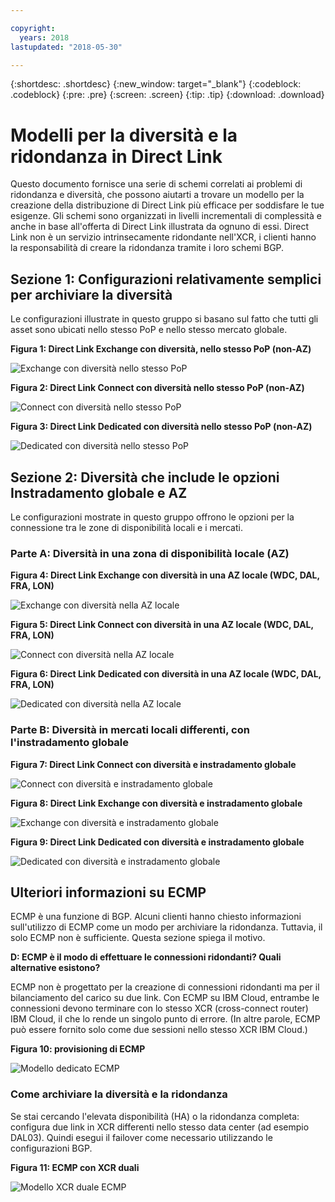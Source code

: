 ```yaml
---

copyright:
  years: 2018
lastupdated: "2018-05-30"

---
```


{:shortdesc: .shortdesc}
{:new_window: target="_blank"}
{:codeblock: .codeblock}
{:pre: .pre}
{:screen: .screen}
{:tip: .tip}
{:download: .download}

# Modelli per la diversità e la ridondanza in Direct Link

Questo documento fornisce una serie di schemi correlati ai problemi di ridondanza e diversità, che possono aiutarti a trovare un modello per la creazione della distribuzione di Direct Link più efficace per soddisfare le tue esigenze. Gli schemi sono organizzati in livelli incrementali di complessità e anche in base all'offerta di Direct Link illustrata da ognuno di essi. Direct Link non è un servizio intrinsecamente ridondante nell'XCR, i clienti hanno la responsabilità di creare la ridondanza tramite i loro schemi BGP. 

## Sezione 1: Configurazioni relativamente semplici per archiviare la diversità

Le configurazioni illustrate in questo gruppo si basano sul fatto che tutti gli asset sono ubicati nello stesso PoP e nello stesso mercato globale.

**Figura 1: Direct Link Exchange con diversità, nello stesso PoP (non-AZ)**

![Exchange con diversità nello stesso PoP](/images/exchange-diversity-same-pop.png)

**Figura 2: Direct Link Connect con diversità nello stesso PoP (non-AZ)**

![Connect con diversità nello stesso PoP](/images/connect-diversity-same-pop.png)

**Figura 3: Direct Link Dedicated con diversità nello stesso PoP (non-AZ)**

![Dedicated con diversità nello stesso PoP](/images/dedicated-diversity-same-pop.png)

## Sezione 2: Diversità che include le opzioni Instradamento globale e AZ

Le configurazioni mostrate in questo gruppo offrono le opzioni per la connessione tra le zone di disponibilità locali e i mercati.

### Parte A: Diversità in una zona di disponibilità locale (AZ)

**Figura 4: Direct Link Exchange con diversità in una AZ locale (WDC, DAL, FRA, LON)**

![Exchange con diversità nella AZ locale](/images/exchange-diversity-local-az.png)

**Figura 5: Direct Link Connect con diversità in una AZ locale (WDC, DAL, FRA, LON)**

![Connect con diversità nella AZ locale](/images/connect-diversity-local-az.png)

**Figura 6: Direct Link Dedicated con diversità in una AZ locale (WDC, DAL, FRA, LON)**

![Dedicated con diversità nella AZ locale](/images/dedicated-diversity-local-az.png)

### Parte B: Diversità in mercati locali differenti, con l'instradamento globale

**Figura 7: Direct Link Connect con diversità e instradamento globale**

![Connect con diversità e instradamento globale](/images/connect-diversity-global.png)

**Figura 8: Direct Link Exchange con diversità e instradamento globale**

![Exchange con diversità e instradamento globale](/images/exchange-diversity-global.png)

**Figura 9: Direct Link Dedicated con diversità e instradamento globale**

![Dedicated con diversità e instradamento globale](/images/dedicated-diversity-global.png)

## Ulteriori informazioni su ECMP

ECMP è una funzione di BGP. Alcuni clienti hanno chiesto informazioni sull'utilizzo di ECMP come un modo per archiviare la ridondanza. Tuttavia, il solo ECMP non è sufficiente. Questa sezione spiega il motivo.

**D: ECMP è il modo di effettuare le connessioni ridondanti? Quali alternative esistono?**

ECMP non è progettato per la creazione di connessioni ridondanti ma per il bilanciamento del carico su due link. Con ECMP su IBM Cloud, entrambe le connessioni devono terminare con lo stesso XCR (cross-connect router) IBM Cloud, il che lo rende un singolo punto di errore. (In altre parole, ECMP può essere fornito solo come due sessioni nello stesso XCR IBM Cloud.)

**Figura 10: provisioning di ECMP**

![Modello dedicato ECMP](/images/ecmp-without-diversity.png)

### Come archiviare la diversità e la ridondanza

Se stai cercando l'elevata disponibilità (HA) o la ridondanza completa: configura due link in XCR differenti nello stesso data center (ad esempio DAL03). Quindi esegui il failover come necessario utilizzando le configurazioni BGP.

**Figura 11: ECMP con XCR duali**

![Modello XCR duale ECMP](/images/ecmp-with-diversity.png)
